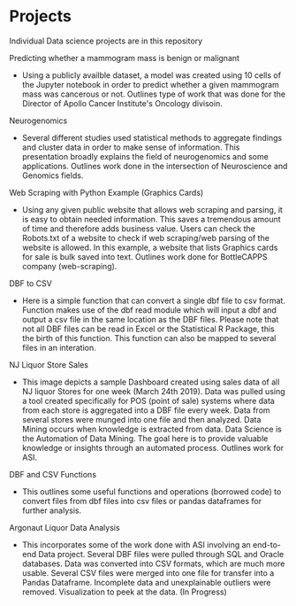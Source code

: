 # Projects
Individual Data science projects are in this repository

Predicting whether a mammogram mass is benign or malignant
- Using a publicly availble dataset, a model was created using 10 cells of the Jupyter notebook in order to predict 
whether a given mammogram mass was cancerous or not. 
Outlines type of work that was done for the Director of Apollo Cancer Institute's Oncology divisoin.  

Neurogenomics
- Several different studies used statistical methods to aggregate findings and cluster data in order to make
sense of information. This presentation broadly explains the field of neurogenomics and some applications.
Outlines work done in the intersection of Neuroscience and Genomics fields. 

Web Scraping with Python Example (Graphics Cards)
- Using any given public website that allows web scraping and parsing, it is easy to obtain needed information. This saves
a tremendous amount of time and therefore adds business value. Users can check the Robots.txt of a website to check if 
web scraping/web parsing of the website is allowed. 
In this example, a website that lists Graphics cards for sale is bulk saved into text. 
Outlines work done for BottleCAPPS company (web-scraping). 

DBF to CSV
- Here is a simple function that can convert a single dbf file to csv format.
Function makes use of the dbf read module which will input a dbf and output a csv file in the same location as the DBF files.
Please note that not all DBF files can be read in Excel or the Statistical R Package, this the birth of this function.
This function can also be mapped to several files in an interation.

NJ Liquor Store Sales
- This image depicts a sample Dashboard created using sales data of all NJ liquor Stores for one week (March 24th 2019). 
Data was pulled using a tool created specifically for POS (point of sale) systems where data from each store is aggregated into a DBF file every week. Data from several stores were munged into one file and then analyzed. 
Data Mining occurs when knowledge is extracted from data. 
Data Science is the Automation of Data Mining. 
The goal here is to provide valuable knowledge or insights through an automated process. 
Outlines work for ASI. 

DBF and CSV Functions
- This outlines some useful functions and operations (borrowed code) to convert files from dbf files into csv files or pandas dataframes for further analysis. 

Argonaut Liquor Data Analysis
- This incorporates some of the work done with ASI involving an end-to-end Data project. 
Several DBF files were pulled through SQL and Oracle databases. 
Data was converted into CSV formats, which are much more usable. 
Several CSV files were merged into one file for transfer into a Pandas Dataframe. 
Incomplete data and unexplainable outliers were removed. 
Visualization to peek at the data. 
(In Progress)


